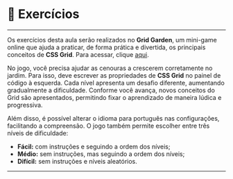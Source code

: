 # 📝 Exercícios

---

Os exercícios desta aula serão realizados no **Grid Garden**, um mini-game online que ajuda a praticar, de forma prática e divertida, os principais conceitos de **CSS Grid**. Para acessar, clique [aqui](https://cssgridgarden.com/).

No jogo, você precisa ajudar as cenouras a crescerem corretamente no jardim. Para isso, deve escrever as propriedades de **CSS Grid** no painel de código à esquerda. Cada nível apresenta um desafio diferente, aumentando gradualmente a dificuldade. Conforme você avança, novos conceitos do Grid são apresentados, permitindo fixar o aprendizado de maneira lúdica e progressiva.

Além disso, é possível alterar o idioma para português nas configurações, facilitando a compreensão. O jogo também permite escolher entre três níveis de dificuldade:

- **Fácil:** com instruções e seguindo a ordem dos níveis;
- **Médio:** sem instruções, mas seguindo a ordem dos níveis;
- **Difícil:** sem instruções e níveis aleatórios.

---